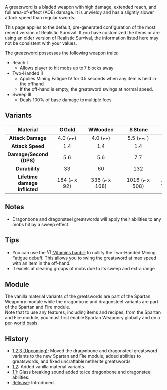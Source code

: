 A greatsword is a bladed weapon with high damage, extended reach, and full area-of-effect (AOE) damage.
It is unwieldy and has a slightly slower attack speed than regular swords.

This page applies to the default, pre-generated configuration of the most recent version of Realistic Survival. If you have customized the items or are using
an older version of Realistic Survival, the information listed here may not be consistent with your values.

The greatsword possesses the following weapon traits:
- Reach I
  - Allows player to hit mobs up to 7 blocks away
- Two-Handed II
  - Applies Mining Fatigue IV for 0.5 seconds when any item is held in the offhand
  - If the off-hand is empty, the greatsword swings at normal speed.
- Sweep III
  - Deals 100% of base damage to multiple foes

## Variants

| **Material**                  | <img src="https://raw.githubusercontent.com/ValMobile/RealisticSurvival-Wiki/master/images/golden-greatsword-item.png" width="16" height="16" alt="Golden greatsword"/>**Gold** | <img src="https://raw.githubusercontent.com/ValMobile/RealisticSurvival-Wiki/master/images/wooden-greatsword-item.png" width="16" height="16" alt="Wooden greatsword"/>**Wooden** | <img src="https://raw.githubusercontent.com/ValMobile/RealisticSurvival-Wiki/master/images/stone-greatsword-item.png" width="16" height="16" alt="Stone greatsword"/>**Stone** | <img src="https://raw.githubusercontent.com/ValMobile/RealisticSurvival-Wiki/master/images/copper-greatsword-item.png" width="16" height="16" alt="Copper greatsword"/>**Copper** | <img src="https://raw.githubusercontent.com/ValMobile/RealisticSurvival-Wiki/master/images/iron-greatsword-item.png" width="16" height="16" alt="Iron greatsword"/>**Iron** | <img src="https://raw.githubusercontent.com/ValMobile/RealisticSurvival-Wiki/master/images/diamond-greatsword-item.png" width="16" height="16" alt="Diamond greatsword"/>**Diamond** | <img src="https://raw.githubusercontent.com/ValMobile/RealisticSurvival-Wiki/master/images/netherite-greatsword-item.png" width="16" height="16" alt="Netherite greatsword"/>**Netherite** | <img src="https://raw.githubusercontent.com/ValMobile/RealisticSurvival-Wiki/master/images/dragonbone-greatsword-item.png" width="16" height="16" alt="Dragonbone greatsword"/>**Dragonbone** | <img src="https://raw.githubusercontent.com/ValMobile/RealisticSurvival-Wiki/master/images/dragonbone-flamed-greatsword-item.png" width="16" height="16" alt="Flamed dragonbone greatsword"/>**Flamed Dragonbone** | <img src="https://raw.githubusercontent.com/ValMobile/RealisticSurvival-Wiki/master/images/dragonbone-iced-greatsword-item.png" width="16" height="16" alt="Iced dragonbone greatsword"/>**Iced Dragonbone** | <img src="https://raw.githubusercontent.com/ValMobile/RealisticSurvival-Wiki/master/images/dragonbone-lightning-greatsword-item.png" width="16" height="16" alt="Lightning dragonbone greatsword"/>**Lightning Dragonbone** | <img src="https://raw.githubusercontent.com/ValMobile/RealisticSurvival-Wiki/master/images/dragonsteel-fire-greatsword-item.png" width="16" height="16" alt="Fire dragonsteel greatsword"/>**Fire Dragonsteel** | <img src="https://raw.githubusercontent.com/ValMobile/RealisticSurvival-Wiki/master/images/dragonsteel-ice-greatsword-item.png" width="16" height="16" alt="Ice dragonsteel greatsword"/>**Ice Dragonsteel** | <img src="https://raw.githubusercontent.com/ValMobile/RealisticSurvival-Wiki/master/images/dragonsteel-lightning-greatsword-item.png" width="16" height="16" alt="Lightning dragonsteel greatsword"/>**Lightning Dragonsteel** |
|:-----------------------------:|:--------:|:----------:|:---------:|:----------:|:--------:|:-----------:|:-------------:|:--------------:|:-------------------:|:------------------:|:------------------------:|:--------------------:|:-------------------:|:-------------------------:|
| **Attack Damage**             | 4.0 (<img src="https://raw.githubusercontent.com/ValMobile/RealisticSurvival-Wiki/master/images/full-heart-icon.png" width="9" height="9" alt="Full heart"/><img src="https://raw.githubusercontent.com/ValMobile/RealisticSurvival-Wiki/master/images/full-heart-icon.png" width="9" height="9" alt="Full heart"/>)      | 4.0 (<img src="https://raw.githubusercontent.com/ValMobile/RealisticSurvival-Wiki/master/images/full-heart-icon.png" width="9" height="9" alt="Full heart"/><img src="https://raw.githubusercontent.com/ValMobile/RealisticSurvival-Wiki/master/images/full-heart-icon.png" width="9" height="9" alt="Full heart"/>)        | 5.5 (<img src="https://raw.githubusercontent.com/ValMobile/RealisticSurvival-Wiki/master/images/full-heart-icon.png" width="9" height="9" alt="Full heart"/><img src="https://raw.githubusercontent.com/ValMobile/RealisticSurvival-Wiki/master/images/full-heart-icon.png" width="9" height="9" alt="Full heart"/><img src="https://raw.githubusercontent.com/ValMobile/RealisticSurvival-Wiki/master/images/half-heart-icon.png" width="9" height="9" alt="Half heart"/>)       | 6.25 (<img src="https://raw.githubusercontent.com/ValMobile/RealisticSurvival-Wiki/master/images/full-heart-icon.png" width="9" height="9" alt="Full heart"/><img src="https://raw.githubusercontent.com/ValMobile/RealisticSurvival-Wiki/master/images/full-heart-icon.png" width="9" height="9" alt="Full heart"/><img src="https://raw.githubusercontent.com/ValMobile/RealisticSurvival-Wiki/master/images/full-heart-icon.png" width="9" height="9" alt="Full heart"/>)       | 7.0 (<img src="https://raw.githubusercontent.com/ValMobile/RealisticSurvival-Wiki/master/images/full-heart-icon.png" width="9" height="9" alt="Full heart"/><img src="https://raw.githubusercontent.com/ValMobile/RealisticSurvival-Wiki/master/images/full-heart-icon.png" width="9" height="9" alt="Full heart"/><img src="https://raw.githubusercontent.com/ValMobile/RealisticSurvival-Wiki/master/images/full-heart-icon.png" width="9" height="9" alt="Full heart"/><img src="https://raw.githubusercontent.com/ValMobile/RealisticSurvival-Wiki/master/images/half-heart-icon.png" width="9" height="9" alt="Half heart"/>)      | 8.5 (<img src="https://raw.githubusercontent.com/ValMobile/RealisticSurvival-Wiki/master/images/full-heart-icon.png" width="9" height="9" alt="Full heart"/><img src="https://raw.githubusercontent.com/ValMobile/RealisticSurvival-Wiki/master/images/full-heart-icon.png" width="9" height="9" alt="Full heart"/><img src="https://raw.githubusercontent.com/ValMobile/RealisticSurvival-Wiki/master/images/full-heart-icon.png" width="9" height="9" alt="Full heart"/><img src="https://raw.githubusercontent.com/ValMobile/RealisticSurvival-Wiki/master/images/full-heart-icon.png" width="9" height="9" alt="Full heart"/>)         | 10.0 (<img src="https://raw.githubusercontent.com/ValMobile/RealisticSurvival-Wiki/master/images/full-heart-icon.png" width="9" height="9" alt="Full heart"/><img src="https://raw.githubusercontent.com/ValMobile/RealisticSurvival-Wiki/master/images/full-heart-icon.png" width="9" height="9" alt="Full heart"/><img src="https://raw.githubusercontent.com/ValMobile/RealisticSurvival-Wiki/master/images/full-heart-icon.png" width="9" height="9" alt="Full heart"/><img src="https://raw.githubusercontent.com/ValMobile/RealisticSurvival-Wiki/master/images/full-heart-icon.png" width="9" height="9" alt="Full heart"/><img src="https://raw.githubusercontent.com/ValMobile/RealisticSurvival-Wiki/master/images/full-heart-icon.png" width="9" height="9" alt="Full heart"/>)          | 14.0 (<img src="https://raw.githubusercontent.com/ValMobile/RealisticSurvival-Wiki/master/images/full-heart-icon.png" width="9" height="9" alt="Full heart"/><img src="https://raw.githubusercontent.com/ValMobile/RealisticSurvival-Wiki/master/images/full-heart-icon.png" width="9" height="9" alt="Full heart"/><img src="https://raw.githubusercontent.com/ValMobile/RealisticSurvival-Wiki/master/images/full-heart-icon.png" width="9" height="9" alt="Full heart"/><img src="https://raw.githubusercontent.com/ValMobile/RealisticSurvival-Wiki/master/images/full-heart-icon.png" width="9" height="9" alt="Full heart"/><img src="https://raw.githubusercontent.com/ValMobile/RealisticSurvival-Wiki/master/images/full-heart-icon.png" width="9" height="9" alt="Full heart"/><img src="https://raw.githubusercontent.com/ValMobile/RealisticSurvival-Wiki/master/images/full-heart-icon.png" width="9" height="9" alt="Full heart"/><img src="https://raw.githubusercontent.com/ValMobile/RealisticSurvival-Wiki/master/images/full-heart-icon.png" width="9" height="9" alt="Full heart"/>)           | 17.0 (<img src="https://raw.githubusercontent.com/ValMobile/RealisticSurvival-Wiki/master/images/full-heart-icon.png" width="9" height="9" alt="Full heart"/><img src="https://raw.githubusercontent.com/ValMobile/RealisticSurvival-Wiki/master/images/full-heart-icon.png" width="9" height="9" alt="Full heart"/><img src="https://raw.githubusercontent.com/ValMobile/RealisticSurvival-Wiki/master/images/full-heart-icon.png" width="9" height="9" alt="Full heart"/><img src="https://raw.githubusercontent.com/ValMobile/RealisticSurvival-Wiki/master/images/full-heart-icon.png" width="9" height="9" alt="Full heart"/><img src="https://raw.githubusercontent.com/ValMobile/RealisticSurvival-Wiki/master/images/full-heart-icon.png" width="9" height="9" alt="Full heart"/><img src="https://raw.githubusercontent.com/ValMobile/RealisticSurvival-Wiki/master/images/full-heart-icon.png" width="9" height="9" alt="Full heart"/><img src="https://raw.githubusercontent.com/ValMobile/RealisticSurvival-Wiki/master/images/full-heart-icon.png" width="9" height="9" alt="Full heart"/><img src="https://raw.githubusercontent.com/ValMobile/RealisticSurvival-Wiki/master/images/full-heart-icon.png" width="9" height="9" alt="Full heart"/><img src="https://raw.githubusercontent.com/ValMobile/RealisticSurvival-Wiki/master/images/half-heart-icon.png" width="9" height="9" alt="Half heart"/>)                | 17.0 (<img src="https://raw.githubusercontent.com/ValMobile/RealisticSurvival-Wiki/master/images/full-heart-icon.png" width="9" height="9" alt="Full heart"/><img src="https://raw.githubusercontent.com/ValMobile/RealisticSurvival-Wiki/master/images/full-heart-icon.png" width="9" height="9" alt="Full heart"/><img src="https://raw.githubusercontent.com/ValMobile/RealisticSurvival-Wiki/master/images/full-heart-icon.png" width="9" height="9" alt="Full heart"/><img src="https://raw.githubusercontent.com/ValMobile/RealisticSurvival-Wiki/master/images/full-heart-icon.png" width="9" height="9" alt="Full heart"/><img src="https://raw.githubusercontent.com/ValMobile/RealisticSurvival-Wiki/master/images/full-heart-icon.png" width="9" height="9" alt="Full heart"/><img src="https://raw.githubusercontent.com/ValMobile/RealisticSurvival-Wiki/master/images/full-heart-icon.png" width="9" height="9" alt="Full heart"/><img src="https://raw.githubusercontent.com/ValMobile/RealisticSurvival-Wiki/master/images/full-heart-icon.png" width="9" height="9" alt="Full heart"/><img src="https://raw.githubusercontent.com/ValMobile/RealisticSurvival-Wiki/master/images/full-heart-icon.png" width="9" height="9" alt="Full heart"/><img src="https://raw.githubusercontent.com/ValMobile/RealisticSurvival-Wiki/master/images/half-heart-icon.png" width="9" height="9" alt="Half heart"/>)               | 17.0 (<img src="https://raw.githubusercontent.com/ValMobile/RealisticSurvival-Wiki/master/images/full-heart-icon.png" width="9" height="9" alt="Full heart"/><img src="https://raw.githubusercontent.com/ValMobile/RealisticSurvival-Wiki/master/images/full-heart-icon.png" width="9" height="9" alt="Full heart"/><img src="https://raw.githubusercontent.com/ValMobile/RealisticSurvival-Wiki/master/images/full-heart-icon.png" width="9" height="9" alt="Full heart"/><img src="https://raw.githubusercontent.com/ValMobile/RealisticSurvival-Wiki/master/images/full-heart-icon.png" width="9" height="9" alt="Full heart"/><img src="https://raw.githubusercontent.com/ValMobile/RealisticSurvival-Wiki/master/images/full-heart-icon.png" width="9" height="9" alt="Full heart"/><img src="https://raw.githubusercontent.com/ValMobile/RealisticSurvival-Wiki/master/images/full-heart-icon.png" width="9" height="9" alt="Full heart"/><img src="https://raw.githubusercontent.com/ValMobile/RealisticSurvival-Wiki/master/images/full-heart-icon.png" width="9" height="9" alt="Full heart"/><img src="https://raw.githubusercontent.com/ValMobile/RealisticSurvival-Wiki/master/images/full-heart-icon.png" width="9" height="9" alt="Full heart"/><img src="https://raw.githubusercontent.com/ValMobile/RealisticSurvival-Wiki/master/images/half-heart-icon.png" width="9" height="9" alt="Half heart"/>)                     | 48.0 (<img src="https://raw.githubusercontent.com/ValMobile/RealisticSurvival-Wiki/master/images/full-heart-icon.png" width="9" height="9" alt="Full heart"/> x 24)                 | 48.0 (<img src="https://raw.githubusercontent.com/ValMobile/RealisticSurvival-Wiki/master/images/full-heart-icon.png" width="9" height="9" alt="Full heart"/> x 24)                | 48.0 (<img src="https://raw.githubusercontent.com/ValMobile/RealisticSurvival-Wiki/master/images/full-heart-icon.png" width="9" height="9" alt="Full heart"/> x 24)                      |
| **Attack Speed**              | 1.4      | 1.4        | 1.4       | 1.4        | 1.4      | 1.4         | 1.4           | 1.4            | 1.4                 | 1.4                | 1.4                      | 1.4                  | 1.4                 | 1.4                       |
| **Damage/Second (DPS)**       | 5.6      | 5.6        | 7.7       | 8.75       | 9.8      | 11.9        | 14.0          | 19.6           | 23.8                | 23.8               | 23.8                     | 67.2                 | 67.2                | 67.2                      |
| **Durability**                | &nbsp;&nbsp;&nbsp;&nbsp;&nbsp;&nbsp;&nbsp;&nbsp;33&nbsp;&nbsp;&nbsp;&nbsp;&nbsp;&nbsp;&nbsp;&nbsp;       | &nbsp;&nbsp;&nbsp;&nbsp;&nbsp;&nbsp;&nbsp;&nbsp;&nbsp;60&nbsp;&nbsp;&nbsp;&nbsp;&nbsp;&nbsp;&nbsp;&nbsp;&nbsp;         | &nbsp;&nbsp;&nbsp;&nbsp;&nbsp;&nbsp;&nbsp;&nbsp;&nbsp;132&nbsp;&nbsp;&nbsp;&nbsp;&nbsp;&nbsp;&nbsp;&nbsp;&nbsp;       | &nbsp;&nbsp;&nbsp;&nbsp;&nbsp;&nbsp;&nbsp;&nbsp;&nbsp;&nbsp;&nbsp;&nbsp;132&nbsp;&nbsp;&nbsp;&nbsp;&nbsp;&nbsp;&nbsp;&nbsp;&nbsp;&nbsp;&nbsp;&nbsp;        | &nbsp;&nbsp;&nbsp;&nbsp;&nbsp;&nbsp;&nbsp;&nbsp;&nbsp;&nbsp;&nbsp;&nbsp;251&nbsp;&nbsp;&nbsp;&nbsp;&nbsp;&nbsp;&nbsp;&nbsp;&nbsp;&nbsp;&nbsp;&nbsp;      | &nbsp;&nbsp;&nbsp;&nbsp;&nbsp;&nbsp;&nbsp;&nbsp;&nbsp;&nbsp;&nbsp;&nbsp;1562&nbsp;&nbsp;&nbsp;&nbsp;&nbsp;&nbsp;&nbsp;&nbsp;&nbsp;&nbsp;&nbsp;&nbsp;        | &nbsp;&nbsp;&nbsp;&nbsp;&nbsp;&nbsp;&nbsp;&nbsp;&nbsp;&nbsp;&nbsp;&nbsp;2031&nbsp;&nbsp;&nbsp;&nbsp;&nbsp;&nbsp;&nbsp;&nbsp;&nbsp;&nbsp;&nbsp;&nbsp;          | &nbsp;&nbsp;&nbsp;&nbsp;&nbsp;&nbsp;&nbsp;&nbsp;&nbsp;&nbsp;&nbsp;&nbsp;&nbsp;&nbsp;&nbsp;1562&nbsp;&nbsp;&nbsp;&nbsp;&nbsp;&nbsp;&nbsp;&nbsp;&nbsp;&nbsp;&nbsp;&nbsp;&nbsp;&nbsp;&nbsp;           | &nbsp;&nbsp;&nbsp;&nbsp;&nbsp;&nbsp;&nbsp;&nbsp;&nbsp;&nbsp;&nbsp;&nbsp;&nbsp;&nbsp;&nbsp;&nbsp;&nbsp;&nbsp;1562&nbsp;&nbsp;&nbsp;&nbsp;&nbsp;&nbsp;&nbsp;&nbsp;&nbsp;&nbsp;&nbsp;&nbsp;&nbsp;&nbsp;&nbsp;&nbsp;&nbsp;&nbsp;                | &nbsp;&nbsp;&nbsp;&nbsp;&nbsp;&nbsp;&nbsp;&nbsp;&nbsp;&nbsp;&nbsp;&nbsp;&nbsp;&nbsp;&nbsp;1562&nbsp;&nbsp;&nbsp;&nbsp;&nbsp;&nbsp;&nbsp;&nbsp;&nbsp;&nbsp;&nbsp;&nbsp;&nbsp;&nbsp;&nbsp;               | &nbsp;&nbsp;&nbsp;&nbsp;&nbsp;&nbsp;&nbsp;&nbsp;&nbsp;&nbsp;&nbsp;&nbsp;&nbsp;&nbsp;&nbsp;&nbsp;&nbsp;&nbsp;1562&nbsp;&nbsp;&nbsp;&nbsp;&nbsp;&nbsp;&nbsp;&nbsp;&nbsp;&nbsp;&nbsp;&nbsp;&nbsp;&nbsp;&nbsp;&nbsp;&nbsp;&nbsp;                     | &nbsp;&nbsp;&nbsp;&nbsp;&nbsp;&nbsp;&nbsp;&nbsp;&nbsp;&nbsp;&nbsp;&nbsp;&nbsp;&nbsp;&nbsp;2031&nbsp;&nbsp;&nbsp;&nbsp;&nbsp;&nbsp;&nbsp;&nbsp;&nbsp;&nbsp;&nbsp;&nbsp;&nbsp;&nbsp;&nbsp;                 | &nbsp;&nbsp;&nbsp;&nbsp;&nbsp;&nbsp;&nbsp;&nbsp;&nbsp;&nbsp;&nbsp;&nbsp;&nbsp;&nbsp;&nbsp;2031&nbsp;&nbsp;&nbsp;&nbsp;&nbsp;&nbsp;&nbsp;&nbsp;&nbsp;&nbsp;&nbsp;&nbsp;&nbsp;&nbsp;&nbsp;                | &nbsp;&nbsp;&nbsp;&nbsp;&nbsp;&nbsp;&nbsp;&nbsp;&nbsp;&nbsp;&nbsp;&nbsp;&nbsp;&nbsp;&nbsp;&nbsp;&nbsp;&nbsp;2031&nbsp;&nbsp;&nbsp;&nbsp;&nbsp;&nbsp;&nbsp;&nbsp;&nbsp;&nbsp;&nbsp;&nbsp;&nbsp;&nbsp;&nbsp;&nbsp;&nbsp;&nbsp;                      |
| **Lifetime damage inflicted** | 184 (<img src="https://raw.githubusercontent.com/ValMobile/RealisticSurvival-Wiki/master/images/full-heart-icon.png" width="9" height="9" alt="Full heart"/> x 92)      | 336 (<img src="https://raw.githubusercontent.com/ValMobile/RealisticSurvival-Wiki/master/images/full-heart-icon.png" width="9" height="9" alt="Full heart"/> x 168)        | 1016 (<img src="https://raw.githubusercontent.com/ValMobile/RealisticSurvival-Wiki/master/images/full-heart-icon.png" width="9" height="9" alt="Full heart"/> x 508)      | 1155 (<img src="https://raw.githubusercontent.com/ValMobile/RealisticSurvival-Wiki/master/images/full-heart-icon.png" width="9" height="9" alt="Full heart"/> x 577.5)       | 2459 (<img src="https://raw.githubusercontent.com/ValMobile/RealisticSurvival-Wiki/master/images/full-heart-icon.png" width="9" height="9" alt="Full heart"/> x 1229.5)     | 18587 (<img src="https://raw.githubusercontent.com/ValMobile/RealisticSurvival-Wiki/master/images/full-heart-icon.png" width="9" height="9" alt="Full heart"/> x 9293.5)       | 28434 (<img src="https://raw.githubusercontent.com/ValMobile/RealisticSurvival-Wiki/master/images/full-heart-icon.png" width="9" height="9" alt="Full heart"/> x 14217)         | 30615 (<img src="https://raw.githubusercontent.com/ValMobile/RealisticSurvival-Wiki/master/images/full-heart-icon.png" width="9" height="9" alt="Full heart"/> x 15307.5)          | 37175 (<img src="https://raw.githubusercontent.com/ValMobile/RealisticSurvival-Wiki/master/images/full-heart-icon.png" width="9" height="9" alt="Full heart"/> x 18587.5)                 | 37175 (<img src="https://raw.githubusercontent.com/ValMobile/RealisticSurvival-Wiki/master/images/full-heart-icon.png" width="9" height="9" alt="Full heart"/> x 18587.5)              | 37175 (<img src="https://raw.githubusercontent.com/ValMobile/RealisticSurvival-Wiki/master/images/full-heart-icon.png" width="9" height="9" alt="Full heart"/> x 18587.5)                    | 136483 (<img src="https://raw.githubusercontent.com/ValMobile/RealisticSurvival-Wiki/master/images/full-heart-icon.png" width="9" height="9" alt="Full heart"/> x 68241.5)               | 136483 (<img src="https://raw.githubusercontent.com/ValMobile/RealisticSurvival-Wiki/master/images/full-heart-icon.png" width="9" height="9" alt="Full heart"/> x 68241.5)              | 136483 (<img src="https://raw.githubusercontent.com/ValMobile/RealisticSurvival-Wiki/master/images/full-heart-icon.png" width="9" height="9" alt="Full heart"/> x 68241.5)                    |

## Notes
- Dragonbone and dragonsteel greatswords will apply their abilities to any mobs hit by a sweep effect

## Tips
- You can use the [<img src="https://raw.githubusercontent.com/ValMobile/RealisticSurvival-Wiki/master/images/vitamins-item.png" width="16" height="16" alt="Vitamins"/> Vitamins bauble](https://github.com/ValMobile/RealisticSurvival/wiki/Vitamins) to nullify the Two-Handed Mining Fatigue debuff. This allows you to swing the greatsword at max speed with an item in the off-hand.
- It excels at clearing groups of mobs due to its sweep and extra range

## Module
The vanilla material variants of the greatswords are part of the Spartan Weaponry module while the
dragonbone and dragonsteel variants are part of the Spartan and Fire module.<br>
Note that to use any features, including items and recipes, from
the Spartan and Fire module, you must first enable Spartan Weaponry globally and on a [per-world basis](https://github.com/ValMobile/RealisticSurvival/wiki/Installing-Realistic-Survival#customizing-the-install).

## History
- [1.2.3 (Upcoming)](https://github.com/ValMobile/RealisticSurvival/wiki/1.2.3): Moved the dragonbone and dragonsteel greatsword variants to the new Spartan and Fire module, added abilities to greatswords, and fixed uncraftable netherite greatswords
- [1.2](https://github.com/ValMobile/RealisticSurvival/wiki/1.2): Added vanilla material variants.
- [1.1](https://github.com/ValMobile/RealisticSurvival/wiki/1.1): Glass breaking sound added to ice dragonbone and dragonsteel abilities.
- [Release](https://github.com/ValMobile/RealisticSurvival/wiki/Release): Introduced.




